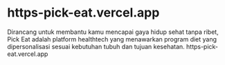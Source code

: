 # https-pick-eat.vercel.app
Dirancang untuk membantu kamu mencapai gaya hidup sehat tanpa ribet, Pick Eat adalah platform healthtech yang menawarkan program diet yang dipersonalisasi sesuai kebutuhan tubuh dan tujuan kesehatan.
https-pick-eat.vercel.app
